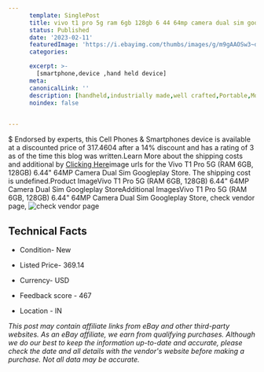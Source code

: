 ```yaml
---
      template: SinglePost
      title: vivo t1 pro 5g ram 6gb 128gb 6 44 64mp camera dual sim googleplay store
      status: Published
      date: '2023-02-11'
      featuredImage: 'https://i.ebayimg.com/thumbs/images/g/m9gAAOSw3~dig4dP/s-l225.jpg'
      categories: 

      excerpt: >-
        [smartphone,device ,hand held device]
      meta:
      canonicalLink: ''
      description: [handheld,industrially made,well crafted,Portable,Mobile,Compact,Convenient,Lightweight,Maneuverable,Man-portable,Miniature,Carriable,Hand-held,Light,Holdable,Transportable,Mobile device,Pocket-sized,On-the-go,Wireless,Cordless,Compact size,Convenient size, smartphone,device ,hand held device]
      noindex: false

        
---
```

$
    Endorsed by experts, this Cell Phones & Smartphones device is available at a discounted price of 317.4604 after a 14% discount and has a rating of 3 as of the time this blog was written.Learn More about the shipping costs and additional by [Clicking Here](https://www.ebay.com/itm/314000090575?hash=item491bdd25cf%3Ag%3Am9gAAOSw3%7Edig4dP&mkevt=1&mkcid=1&mkrid=711-53200-19255-0&campid=%253CePNCampaignId%253E&customid=%253CreferenceId%253E&toolid=10049)image urls for the Vivo T1 Pro 5G (RAM 6GB, 128GB) 6.44" 64MP Camera Dual Sim Googleplay Store. The shipping cost is undefined.Product ImageVivo T1 Pro 5G (RAM 6GB, 128GB) 6.44" 64MP Camera Dual Sim Googleplay StoreAdditional ImagesVivo T1 Pro 5G (RAM 6GB, 128GB) 6.44" 64MP Camera Dual Sim Googleplay Store, check vendor page, ![check vendor page](https://origin-galleryplus.ebayimg.com/ws/web/314000090575_2_0_1/225x225.jpg,https://origin-galleryplus.ebayimg.com/ws/web/314000090575_3_0_1/225x225.jpg,https://origin-galleryplus.ebayimg.com/ws/web/314000090575_4_0_1/225x225.jpg,https://origin-galleryplus.ebayimg.com/ws/web/314000090575_5_0_1/225x225.jpg,https://origin-galleryplus.ebayimg.com/ws/web/314000090575_6_0_1/225x225.jpg,https://origin-galleryplus.ebayimg.com/ws/web/314000090575_7_0_1/225x225.jpg,https://origin-galleryplus.ebayimg.com/ws/web/314000090575_8_0_1/225x225.jpg,https://origin-galleryplus.ebayimg.com/ws/web/314000090575_9_0_1/225x225.jpg)
    
    

 ## Technical Facts 



     
      

 - Condition- New 


      

 - Listed Price- 369.14 


      

 - Currency- USD 


      

 - Feedback score - 467 


      

 - Location - IN 


      
      

 *_This post may contain affiliate links from eBay and other third-party websites. As an eBay affiliate, we earn from qualifying purchases. Although we do our best to keep the information up-to-date and accurate, please check the date and all details with the vendor's website before making a purchase. Not all data may be accurate._*



    
    
    
    
    